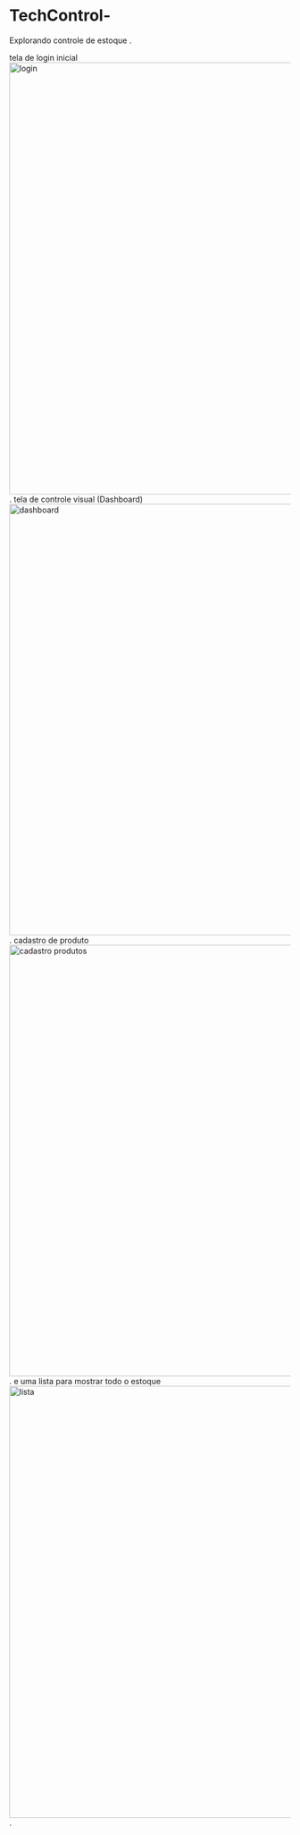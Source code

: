 # TechControl-
Explorando controle de estoque .

tela de login inicial
<img width="1435" height="773" alt="login" src="https://github.com/user-attachments/assets/27939237-6440-44f9-8fb5-fb3b08b4ef91" />
.
tela de controle visual (Dashboard)
<img width="1436" height="772" alt="dashboard" src="https://github.com/user-attachments/assets/ac262cc2-a71b-4ae3-a98f-20662f14ea0b" />
.
cadastro de produto
<img width="1436" height="772" alt="cadastro produtos" src="https://github.com/user-attachments/assets/cbb413b7-27e9-4b22-9b46-3bcf3e86d8e9" />
.
e uma lista para mostrar todo o estoque
<img width="1432" height="773" alt="lista" src="https://github.com/user-attachments/assets/042430ca-4a00-4d89-967f-9d72d48dd7c2" />
.
